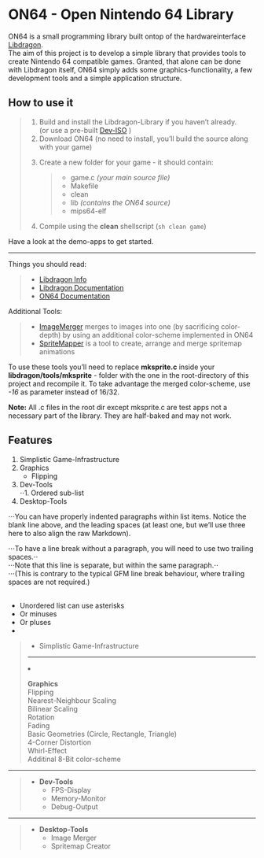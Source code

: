 <h1 id="on64-open-nintendo-64-library">ON64 - Open Nintendo 64 Library</h1>

<p>ON64 is a small programming library built ontop of the hardwareinterface <a href="https://github.com/DragonMinded/libdragon">Libdragon</a>. <br>
The aim of this project is to develop a simple library that provides tools to create Nintendo 64 compatible games. Granted, that alone can be done with Libdragon itself, ON64 simply adds some graphics-functionality, a few development tools and a simple application structure.</p>

<h2 id="how-to-use-it">How to use it</h2>

<blockquote>
  <ol>
  <li>Build and install the Libdragon-Library if you haven’t already. <br>
  (or use a pre-built <a href="https://www.neoflash.com/forum/index.php?topic=7444.0">Dev-ISO</a> )</li>
  <li>Download ON64 (no need to install, you’ll build the source along with your game)</li>
  <li><p>Create a new folder for your game - it should contain:</p>
  
  <blockquote>
    <ul><li><i class="icon-file"></i> game.c <em>(your main source file)</em></li>
    <li><i class="icon-file"></i> Makefile</li>
    <li><i class="icon-file"></i> clean</li>
    <li><i class="icon-folder-open"></i> lib <em>(contains the ON64 source)</em></li>
    <li><i class="icon-folder-open"></i> mips64-elf</li></ul>
  </blockquote></li>
  <li><p>Compile using the <i class="icon-cog"></i><strong>clean</strong> shellscript (<code>sh clean game</code>)</p></li>
  </ol>
</blockquote>

<p>Have a look at the demo-apps to get started.</p>

<hr>

<p>Things you should read:</p>

<blockquote>
  <ul>
  <li><a href="https://dragonminded.com/n64dev/">Libdragon Info</a></li>
  <li><a href="https://dragonminded.com/n64dev/libdragon/doxygen/group__libdragon.html">Libdragon Documentation</a></li>
  <li><a href="http://does-not-exist-yet">ON64 Documentation</a></li>
  </ul>
</blockquote>

<p>Additional Tools:</p>

<blockquote>
  <ul>
  <li><a href="https://github.com/TheRDavid/ImageMerge">ImageMerger</a> merges to images into one (by sacrificing color-depth) by using an additional color-scheme implemented in ON64</li>
  <li><a href="https://github.com/TheRDavid/Spritemapper">SpriteMapper</a> is a tool to create, arrange and merge spritemap animations</li>
  </ul>
</blockquote>

<p>To use these tools you’ll need to replace <i class="icon-file"></i><strong>mksprite.c</strong> inside your <i class="icon-folder-open"></i><strong>libdragon/tools/mksprite</strong> - folder with the one in the root-directory of this project and recompile it. To take advantage the merged color-scheme, use <em>-16</em> as parameter instead of 16/32.</p>

<p><strong>Note:</strong> All .c files in the root dir except mksprite.c are test apps not a necessary part of the library. They are half-baked and may not work.</p>

<h2 id="features">Features</h2>

<ol>
<li>Simplistic Game-Infrastructure</li>
<li>Graphics <br>
<ul><li>Flipping</li></ul></li>
<li>Dev-Tools <br>
⋅⋅1. Ordered sub-list</li>
<li>Desktop-Tools</li>
</ol>

<p>⋅⋅⋅You can have properly indented paragraphs within list items. Notice the blank line above, and the leading spaces (at least one, but we’ll use three here to also align the raw Markdown).</p>

<p>⋅⋅⋅To have a line break without a paragraph, you will need to use two trailing spaces.⋅⋅ <br>
⋅⋅⋅Note that this line is separate, but within the same paragraph.⋅⋅ <br>
⋅⋅⋅(This is contrary to the typical GFM line break behaviour, where trailing spaces are not required.)</p>

<p></p><ul> <br>
<li>Unordered list can use asterisks</li>
<li>Or minuses</li>
<li>Or pluses</li>
<li> <br></li></ul><p></p>

<blockquote>
  <ul>
  <li><p>Simplistic Game-Infrastructure</p></li>
  </ul>
  
  <hr>
  <li><p><strong>Graphics</strong> <br>
  Flipping <br>
  Nearest-Neighbour Scaling <br>
  Bilinear Scaling <br>
  Rotation <br>
  Fading <br>
  Basic Geometries (Circle, Rectangle, Triangle) <br>
  4-Corner Distortion <br>
  Whirl-Effect <br>
  Additinal 8-Bit color-scheme</p></li>
  
</blockquote>

<hr>

<blockquote>
  <ul>
  <li><strong>Dev-Tools</strong> <br>
  <ul><li>FPS-Display</li>
  <li>Memory-Monitor</li>
  <li>Debug-Output</li></ul></li>
  </ul>
</blockquote>

<hr>

<blockquote>
  <ul>
  <li><strong>Desktop-Tools</strong> <br>
  <ul><li>Image Merger</li>
  <li>Spritemap Creator</li></ul></li>
  </ul>
</blockquote>